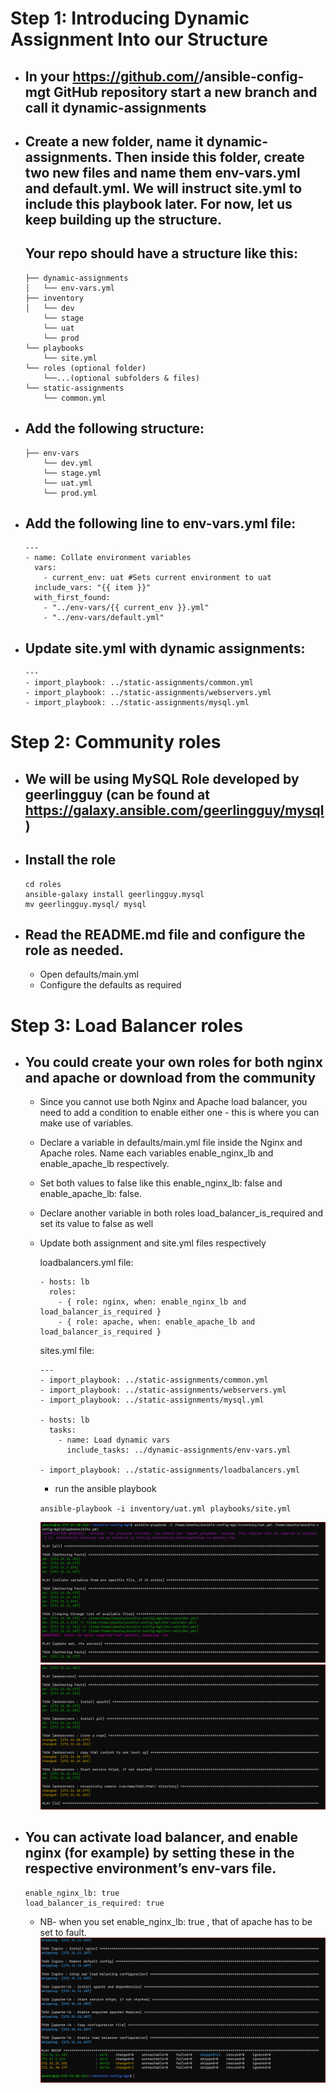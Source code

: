 # Step 1: Introducing Dynamic Assignment Into our Structure
- ## In your https://github.com/<your-name>/ansible-config-mgt GitHub repository start a new branch and call it dynamic-assignments
- ## Create a new folder, name it dynamic-assignments. Then inside this folder, create two new files and name them env-vars.yml and default.yml. We will instruct site.yml to include this playbook later. For now, let us keep building up the structure.
  ## Your repo should have a structure like this:
    ```
    ├── dynamic-assignments
    │   └── env-vars.yml
    ├── inventory
    │   └── dev
        └── stage
        └── uat
        └── prod
    └── playbooks
        └── site.yml
    └── roles (optional folder)
        └──...(optional subfolders & files)
    └── static-assignments
        └── common.yml
    ```
- ## Add the following structure:
    ```
    ├── env-vars
        └── dev.yml
        └── stage.yml
        └── uat.yml
        └── prod.yml
    ```
- ## Add the following line to env-vars.yml file:
    ```
    ---
    - name: Collate environment variables
      vars:
        - current_env: uat #Sets current environment to uat
      include_vars: "{{ item }}"
      with_first_found:
        - "../env-vars/{{ current_env }}.yml"
        - "../env-vars/default.yml"
    ```
- ## Update site.yml with dynamic assignments:
    ```
    ---
    - import_playbook: ../static-assignments/common.yml
    - import_playbook: ../static-assignments/webservers.yml
    - import_playbook: ../static-assignments/mysql.yml
    ```
# Step 2: Community roles
- ## We will be using MySQL Role developed by geerlingguy (can be found at https://galaxy.ansible.com/geerlingguy/mysql)
- ## Install the role
    ```
    cd roles
    ansible-galaxy install geerlingguy.mysql
    mv geerlingguy.mysql/ mysql
    ```
- ## Read the README.md file and configure the role as needed.
  - Open defaults/main.yml
  - Configure the defaults as required

# Step 3: Load Balancer roles
- ## You could create your own roles for both nginx and apache or download from the community
  - Since you cannot use both Nginx and Apache load balancer, you need to add a condition to enable either one - this is where you can make use of variables.
  - Declare a variable in defaults/main.yml file inside the Nginx and Apache roles. Name each variables enable_nginx_lb and enable_apache_lb respectively.
  - Set both values to false like this enable_nginx_lb: false and enable_apache_lb: false.
  - Declare another variable in both roles load_balancer_is_required and set its value to false as well
  - Update both assignment and site.yml files respectively
    
    loadbalancers.yml file:
    ```
    - hosts: lb
      roles:
        - { role: nginx, when: enable_nginx_lb and load_balancer_is_required }
        - { role: apache, when: enable_apache_lb and load_balancer_is_required }
    ```
    sites.yml file:
    ```
    ---
    - import_playbook: ../static-assignments/common.yml
    - import_playbook: ../static-assignments/webservers.yml
    - import_playbook: ../static-assignments/mysql.yml

    - hosts: lb
      tasks:
        - name: Load dynamic vars
          include_tasks: ../dynamic-assignments/env-vars.yml

    - import_playbook: ../static-assignments/loadbalancers.yml
    ```
    - run the ansible playbook

    `ansible-playbook -i inventory/uat.yml playbooks/site.yml
`

    ![](./images/run2.PNG)
    ![](./images/run1.PNG)
- ## You can activate load balancer, and enable nginx (for example) by setting these in the respective environment’s env-vars file.
    ```
    enable_nginx_lb: true
    load_balancer_is_required: true
    ```
   - NB- when you set enable_nginx_lb: true , that of apache has to be set to fault.
    ![](./images/run.PNG)